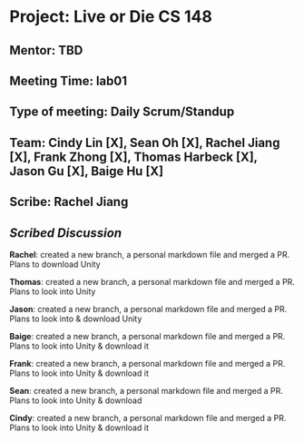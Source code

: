 # Project: Live or Die CS 148

## Mentor: TBD

## Meeting Time: lab01

## Type of meeting: Daily Scrum/Standup

## Team: Cindy Lin [X], Sean Oh [X], Rachel Jiang [X], Frank Zhong [X], Thomas Harbeck [X], Jason Gu [X], Baige Hu [X]
## Scribe: Rachel Jiang

## *Scribed Discussion*

**Rachel**:  created a new branch, a personal markdown file and merged a PR. Plans to download Unity

**Thomas**: created a new branch, a personal markdown file and merged a PR. Plans to look into Unity

**Jason**:  created a new branch, a personal markdown file and merged a PR. Plans to
look into & download Unity

**Baige**: created a new branch, a personal markdown file and merged a PR. Plans to
look into Unity & download it

**Frank**: created a new branch, a personal markdown file and merged a PR. Plans to
look into Unity & download it

**Sean**: created a new branch, a personal markdown file and merged a PR. Plans to
look into Unity & download

**Cindy**: created a new branch, a personal markdown file and merged a PR. Plans to
look into Unity & download it
